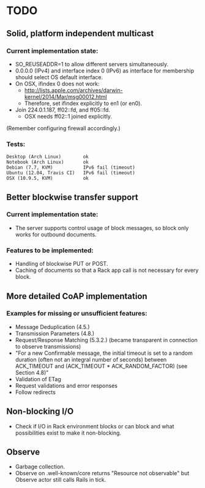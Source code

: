 TODO
====

Solid, platform independent multicast
-------------------------------------

### Current implementation state:

* SO_REUSEADDR=1 to allow different servers simultaneously.
* 0.0.0.0 (IPv4) and interface index 0 (IPv6) as interface for membership
  should select OS default interface.
* On OSX, ifindex 0 does not work:
  * http://lists.apple.com/archives/darwin-kernel/2014/Mar/msg00012.html
  * Therefore, set ifindex explicitly to en1 (or en0).
* Join 224.0.1.187, ff02::fd, and ff05::fd.
  * OSX needs ff02::1 joined explicitly.

(Remember configuring firewall accordingly.)

### Tests:

    Desktop (Arch Linux)        ok
    Notebook (Arch Linux)       ok
    Debian (7.7, KVM)           IPv6 fail (timeout)
    Ubuntu (12.04, Travis CI)   IPv6 fail (timeout)
    OSX (10.9.5, KVM)           ok


Better blockwise transfer support
---------------------------------

### Current implementation state:

* The server supports control usage of block messages, so block only works for
  outbound documents.

### Features to be implemented:

* Handling of blockwise PUT or POST.
* Caching of documents so that a Rack app call is not necessary for every
  block.


More detailed CoAP implementation
---------------------------------

### Examples for missing or unsufficient features:

* Message Deduplication (4.5.)
* Transmission Parameters (4.8.)
* Request/Response Matching (5.3.2.) (became transparent in connection to
  observe transmissions)
* "For a new Confirmable message, the initial timeout is set to a random
  duration (often not an integral number of seconds) between ACK_TIMEOUT and
  (ACK_TIMEOUT * ACK_RANDOM_FACTOR) (see Section 4.8)"
* Validation of ETag
* Request validations and error responses
* Follow redirects


Non-blocking I/O
----------------

* Check if I/O in Rack environment blocks or can block and what possibilities
  exist to make it non-blocking.


Observe
-------

* Garbage collection.
* Observe on .well-known/core returns "Resource not observable" but Observe
  actor still calls Rails in tick.
